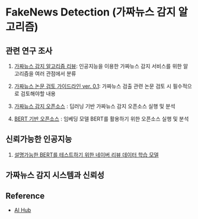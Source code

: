 # FakeNews Detection (가짜뉴스 감지 알고리즘)

## 관련 연구 조사 

1. [가짜뉴스 감지 알고리즘 리뷰](https://docs.google.com/spreadsheets/d/1SLRxDUZ7V_fU-PwBsJVZm1ZI0KU2UJgG3nH9eo8xsWQ/edit?usp=sharing): 인공지능을 이용한 가짜뉴스 감지 서비스를 위한 알고리즘을 여러 관점에서 분류

2. [가짜뉴스 논문 검토 가이드라인 ver. 0.1](https://github.com/BlockchainTechnologyRnDLab/FakeNews/blob/master/Paper_review_guideline.md): 가짜뉴스 검출 관련 논문 검토 시 필수적으로 검토해야할 내용 

3. [가짜뉴스 감지 오픈소스](https://github.com/BlockchainTechnologyRnDLab/FakeNews/blob/master/Open_Source/Fake_News_Detection_Open_Source.md) : 딥러닝 기반 가짜뉴스 감지 오픈소스 실행 및 분석

4. [BERT 기반 오픈소스](https://github.com/BlockchainTechnologyRnDLab/FakeNews/blob/master/Open_Source/BERT_Colab_Open_Source.md) : 임베딩 모델 BERT를 활용하기 위한 오픈소스 실행 및 분석 

## 신뢰가능한 인공지능

1. [설명가능한 BERT를 테스트하기 위한 네이버 리뷰 데이터 학습 모델](https://colab.research.google.com/drive/1098WTVpPSD0NQOf3q6hW3cbhgF0zbLrm?usp=sharing)

## 가짜뉴스 감지 시스템과 신뢰성



## Reference

* [AI Hub](http://www.aihub.or.kr)

